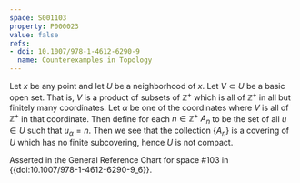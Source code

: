 ```yaml
---
space: S001103
property: P000023
value: false
refs:
- doi: 10.1007/978-1-4612-6290-9
  name: Counterexamples in Topology
---
```


Let $x$ be any point and let $U$ be a neighborhood of $x$.  Let $V\subset U$ be a basic open set.  That is, $V$ is a product of subsets of $\mathbb{Z}^+$ which is all of $\mathbb{Z}^+$ in all but finitely many coordinates.  Let $\alpha$ be one of the coordinates where $V$ is all of $\mathbb{Z}^+$ in that coordinate.  Then define for each $n\in \mathbb{Z}^+$ $A_n$ to be the set of all $u\in U$ such that $u_\alpha=n$.  Then we see that the collection $\{A_n\}$ is a covering of $U$ which has no finite subcovering, hence $U$ is not compact.


Asserted in the General Reference Chart for space #103
in {{doi:10.1007\/978-1-4612-6290-9_6}}.
